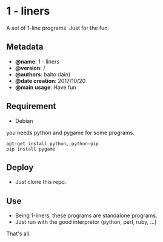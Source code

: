 1 - liners
=======


A set of 1-line programs. Just for the fun.


Metadata
-----------

 * **@name**: 1 - liners
 * **@version**: /
 * **@authors**: balto (lain)
 * **@date creation**: 2017/10/20
 * **@main usage**: Have fun



Requirement
-----------
 * Debian

you needs python and pygame for some programs.

```shell
apt-get install python, python-pip
pip install pygame
```


Deploy
-----------

 * Just clone this repo.

Use
-----------

 * Being 1-liners, these programs are standalone programs.
 * Just run with the good interpretor (python, perl, ruby, ...)


That's all.